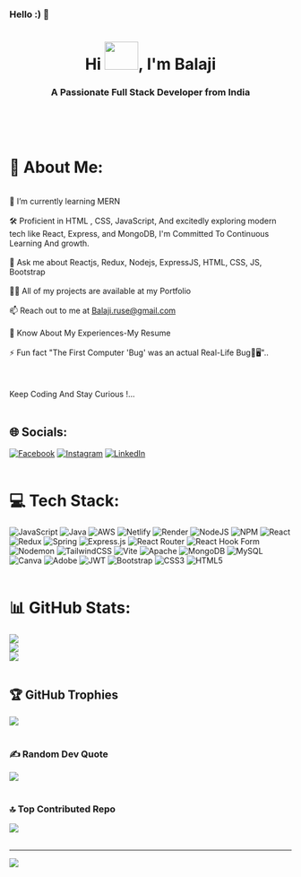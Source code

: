 ### Hello :) 👋 

<h1 align="center">Hi <img width="60" height="50" src="https://raw.githubusercontent.com/MartinHeinz/MartinHeinz/master/wave.gif"/>, I'm Balaji</h1>
<h3 align="center">A Passionate Full Stack Developer from India</h3> <br><br><br>


# 💫 About Me:
<br>🌱 I’m currently learning MERN <br><br>  🛠️ Proficient in HTML , CSS, JavaScript, And excitedly exploring modern tech like React, Express, and MongoDB, I'm Committed To Continuous Learning And growth. <br><br> 💬 Ask me about Reactjs, Redux, Nodejs, ExpressJS, HTML, CSS, JS, Bootstrap  <br><br>  👨‍💻 All of my projects are available at my Portfolio  <br><br>  📫 Reach out to me at  Balaji.ruse@gmail.com<br><br>📄 Know About My Experiences-My Resume  <br><br>  ⚡ Fun fact "The First Computer 'Bug' was an actual Real-Life Bug🤔🖥".. <br><br><br><br>Keep Coding And Stay Curious !...<br><br>



## 🌐 Socials:
[![Facebook](https://img.shields.io/badge/Facebook-%231877F2.svg?logo=Facebook&logoColor=white)](https://facebook.com/https://www.facebook.com/jilla.balaji.3766) [![Instagram](https://img.shields.io/badge/Instagram-%23E4405F.svg?logo=Instagram&logoColor=white)](https://instagram.com/https://www.instagram.com/shadow.ruse/) [![LinkedIn](https://img.shields.io/badge/LinkedIn-%230077B5.svg?logo=linkedin&logoColor=white)](https://linkedin.com/in/https://www.linkedin.com/in/balaji-n-7285451b8/) <br><br>



# 💻 Tech Stack:
![JavaScript](https://img.shields.io/badge/javascript-%23323330.svg?style=for-the-badge&logo=javascript&logoColor=%23F7DF1E) ![Java](https://img.shields.io/badge/java-%23ED8B00.svg?style=for-the-badge&logo=openjdk&logoColor=white) ![AWS](https://img.shields.io/badge/AWS-%23FF9900.svg?style=for-the-badge&logo=amazon-aws&logoColor=white) ![Netlify](https://img.shields.io/badge/netlify-%23000000.svg?style=for-the-badge&logo=netlify&logoColor=#00C7B7) ![Render](https://img.shields.io/badge/Render-%46E3B7.svg?style=for-the-badge&logo=render&logoColor=white) ![NodeJS](https://img.shields.io/badge/node.js-6DA55F?style=for-the-badge&logo=node.js&logoColor=white) ![NPM](https://img.shields.io/badge/NPM-%23CB3837.svg?style=for-the-badge&logo=npm&logoColor=white) ![React](https://img.shields.io/badge/react-%2320232a.svg?style=for-the-badge&logo=react&logoColor=%2361DAFB) ![Redux](https://img.shields.io/badge/redux-%23593d88.svg?style=for-the-badge&logo=redux&logoColor=white) ![Spring](https://img.shields.io/badge/spring-%236DB33F.svg?style=for-the-badge&logo=spring&logoColor=white) ![Express.js](https://img.shields.io/badge/express.js-%23404d59.svg?style=for-the-badge&logo=express&logoColor=%2361DAFB) ![React Router](https://img.shields.io/badge/React_Router-CA4245?style=for-the-badge&logo=react-router&logoColor=white) ![React Hook Form](https://img.shields.io/badge/React%20Hook%20Form-%23EC5990.svg?style=for-the-badge&logo=reacthookform&logoColor=white) ![Nodemon](https://img.shields.io/badge/NODEMON-%23323330.svg?style=for-the-badge&logo=nodemon&logoColor=%BBDEAD) ![TailwindCSS](https://img.shields.io/badge/tailwindcss-%2338B2AC.svg?style=for-the-badge&logo=tailwind-css&logoColor=white) ![Vite](https://img.shields.io/badge/vite-%23646CFF.svg?style=for-the-badge&logo=vite&logoColor=white) ![Apache](https://img.shields.io/badge/apache-%23D42029.svg?style=for-the-badge&logo=apache&logoColor=white) ![MongoDB](https://img.shields.io/badge/MongoDB-%234ea94b.svg?style=for-the-badge&logo=mongodb&logoColor=white) ![MySQL](https://img.shields.io/badge/mysql-%2300000f.svg?style=for-the-badge&logo=mysql&logoColor=white) ![Canva](https://img.shields.io/badge/Canva-%2300C4CC.svg?style=for-the-badge&logo=Canva&logoColor=white) ![Adobe](https://img.shields.io/badge/adobe-%23FF0000.svg?style=for-the-badge&logo=adobe&logoColor=white) ![JWT](https://img.shields.io/badge/JWT-black?style=for-the-badge&logo=JSON%20web%20tokens) ![Bootstrap](https://img.shields.io/badge/bootstrap-%238511FA.svg?style=for-the-badge&logo=bootstrap&logoColor=white) ![CSS3](https://img.shields.io/badge/css3-%231572B6.svg?style=for-the-badge&logo=css3&logoColor=white) ![HTML5](https://img.shields.io/badge/html5-%23E34F26.svg?style=for-the-badge&logo=html5&logoColor=white)  <br><br>


# 📊 GitHub Stats:
![](https://github-readme-stats.vercel.app/api?username=BalajiRuse&theme=dark&hide_border=false&include_all_commits=false&count_private=false)<br/>
![](https://github-readme-streak-stats.herokuapp.com/?user=BalajiRuse&theme=dark&hide_border=false)<br/>
![](https://github-readme-stats.vercel.app/api/top-langs/?username=BalajiRuse&theme=dark&hide_border=false&include_all_commits=false&count_private=false&layout=compact) <br><br>


## 🏆 GitHub Trophies
![](https://github-profile-trophy.vercel.app/?username=BalajiRuse&theme=radical&no-frame=false&no-bg=true&margin-w=4)  <br><br>


### ✍️ Random Dev Quote
![](https://quotes-github-readme.vercel.app/api?type=horizontal&theme=radical) <br><br>


### 🔝 Top Contributed Repo
![](https://github-contributor-stats.vercel.app/api?username=BalajiRuse&limit=5&theme=dark&combine_all_yearly_contributions=true) <br><br>


---
[![](https://visitcount.itsvg.in/api?id=BalajiRuse&icon=0&color=0)](https://visitcount.itsvg.in) 

<!-- Proudly created with GPRM ( https://gprm.itsvg.in ) -->
